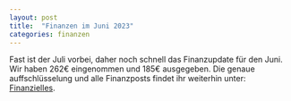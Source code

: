 ```yaml
---
layout: post
title:  "Finanzen im Juni 2023"
categories: finanzen
---
```

Fast ist der Juli vorbei, daher noch schnell das Finanzupdate für den Juni. Wir haben 262€ eingenommen und 185€ ausgegeben. Die genaue auffschlüsselung und alle Finanzposts findet ihr weiterhin unter: [Finanzielles](https://blog.norden.social/finanzielles/).
